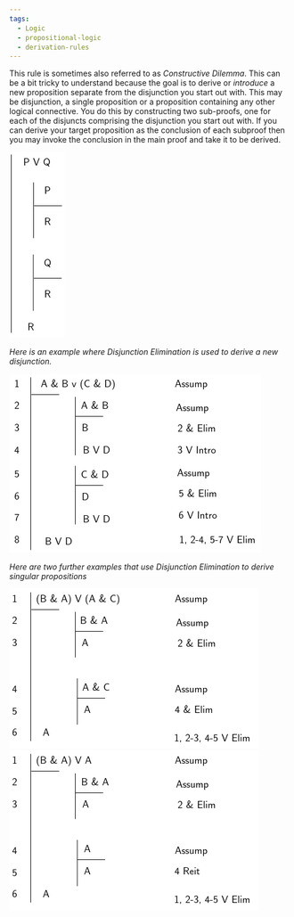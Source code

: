 ```yaml
---
tags:
  - Logic
  - propositional-logic
  - derivation-rules
---
```


This rule is sometimes also referred to as *Constructive Dilemma*. This can be a bit tricky to understand because the goal is to derive or *introduce* a new proposition separate from the disjunction you start out with. This may be disjunction, a single proposition or a proposition containing any other logical connective. You do this by constructing two sub-proofs, one for each of the disjuncts comprising the disjunction you start out with. If you can derive your target proposition as the conclusion of each subproof then you may invoke the conclusion in the main proof and take it to be derived. 

![disjunc-elim.png](../img/disjunc-elim.png)

*Here is an example where Disjunction Elimination is used to derive a new disjunction.*

![proofs-drawio-Page-6.drawio.png](../img/proofs-drawio-Page-6.drawio.png)

*Here are two further examples that use Disjunction Elimination to derive singular propositions*

![ORelim1.png](../img/ORelim1.png)
![ORelim2.png](../img/ORelim2.png)
